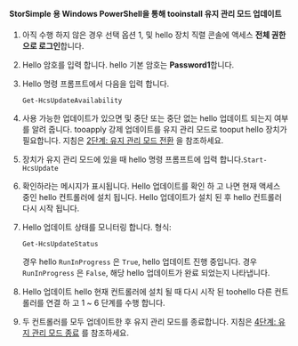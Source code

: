 <!--author=SharS last changed: 9/17/15-->

#### <a name="tooinstall-maintenance-mode-updates-via-windows-powershell-for-storsimple"></a>StorSimple 용 Windows PowerShell을 통해 tooinstall 유지 관리 모드 업데이트
1. 아직 수행 하지 않은 경우 선택 옵션 1, 및 hello 장치 직렬 콘솔에 액세스 **전체 권한으로 로그인**합니다. 
2. Hello 암호를 입력 합니다. hello 기본 암호는 **Password1**합니다.
3. Hello 명령 프롬프트에서 다음을 입력 합니다.
   
     `Get-HcsUpdateAvailability` 
4. 사용 가능한 업데이트가 있으면 및 중단 또는 중단 없는 hello 업데이트 되는지 여부를 알려 줍니다. tooapply 강제 업데이트를 유지 관리 모드로 tooput hello 장치가 필요합니다. 지침은 [2단계: 유지 관리 모드 전환](../articles/storsimple/storsimple-update-device.md#step2) 을 참조하세요.
5. 장치가 유지 관리 모드에 있을 때 hello 명령 프롬프트에 입력 합니다.`Start-HcsUpdate`
6. 확인하라는 메시지가 표시됩니다. Hello 업데이트를 확인 하 고 나면 현재 액세스 중인 hello 컨트롤러에 설치 됩니다. Hello 업데이트가 설치 된 후 hello 컨트롤러 다시 시작 됩니다. 
7. Hello 업데이트 상태를 모니터링 합니다. 형식:
   
    `Get-HcsUpdateStatus`
   
    경우 hello `RunInProgress` 은 `True`, hello 업데이트 진행 중입니다. 경우 `RunInProgress` 은 `False`, 해당 hello 업데이트가 완료 되었는지 나타냅니다.  
8. Hello 업데이트 hello 현재 컨트롤러에 설치 될 때 다시 시작 된 toohello 다른 컨트롤러를 연결 하 고 1 ~ 6 단계를 수행 합니다.
9. 두 컨트롤러를 모두 업데이트한 후 유지 관리 모드를 종료합니다. 지침은 [4단계: 유지 관리 모드 종료](../articles/storsimple/storsimple-update-device.md#step4) 를 참조하세요.


